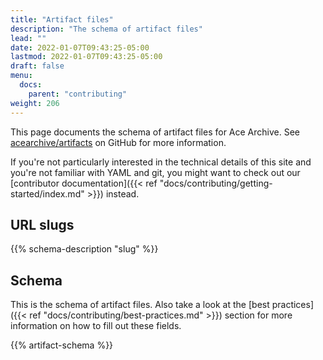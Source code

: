 ```yaml
---
title: "Artifact files"
description: "The schema of artifact files"
lead: ""
date: 2022-01-07T09:43:25-05:00
lastmod: 2022-01-07T09:43:25-05:00
draft: false
menu:
  docs:
    parent: "contributing"
weight: 206
---
```


This page documents the schema of artifact files for Ace Archive. See
[acearchive/artifacts](https://github.com/acearchive/artifacts) on GitHub for
more information.

If you're not particularly interested in the technical details of this site and
you're not familiar with YAML and git, you might want to check out our
[contributor documentation]({{< ref
"docs/contributing/getting-started/index.md" >}}) instead.

## URL slugs

{{% schema-description "slug" %}}

## Schema

This is the schema of artifact files. Also take a look at the [best
practices]({{< ref "docs/contributing/best-practices.md" >}}) section for more
information on how to fill out these fields.

{{% artifact-schema %}}
